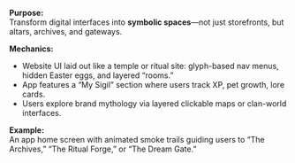 **Purpose:**  
Transform digital interfaces into **symbolic spaces**—not just storefronts, but altars, archives, and gateways.

**Mechanics:**

- Website UI laid out like a temple or ritual site: glyph-based nav menus, hidden Easter eggs, and layered “rooms.”
- App features a “My Sigil” section where users track XP, pet growth, lore cards.
- Users explore brand mythology via layered clickable maps or clan-world interfaces.

**Example:**  
An app home screen with animated smoke trails guiding users to “The Archives,” “The Ritual Forge,” or “The Dream Gate.”
